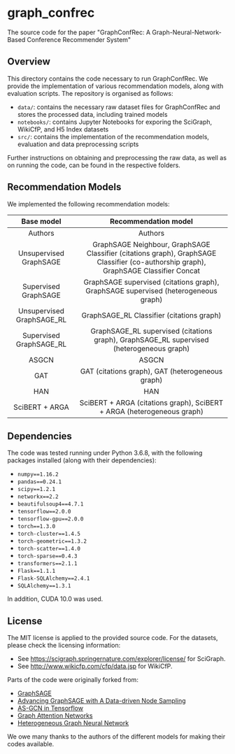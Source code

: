 # graph_confrec

The source code for the paper "GraphConfRec: A Graph-Neural-Network-Based Conference Recommender System"

## Overview

This directory contains the code necessary to run GraphConfRec. We provide the implementation of various recommendation models, along with evaluation scripts. 
The repository is organised as follows:
 - `data/`: contains the necessary raw dataset files for GraphConfRec and stores the processed data, including trained models
 - `notebooks/`: contains Jupyter Notebooks for exporing the SciGraph, WikiCfP, and H5 Index datasets
 - `src/`: contains the implementation of the recommendation models, evaluation and data preprocessing scripts

Further instructions on obtaining and preprocessing the raw data, as well as on running the code, can be found in the respective folders.

## Recommendation Models

We implemented the following recommendation models:

| **Base model** | **Recommendation model** | 
| :-------------------------: | :-------------------------------------------: | 
| Authors                     |  Authors   |  
| Unsupervised GraphSAGE      |  GraphSAGE Neighbour, GraphSAGE Classifier (citations graph), GraphSAGE Classifier (co-authorship graph), GraphSAGE Classifier Concat  |     
| Supervised GraphSAGE        |  GraphSAGE supervised (citations graph),  GraphSAGE supervised (heterogeneous graph)   |  
| Unsupervised GraphSAGE_RL   |  GraphSAGE_RL Classifier (citations graph)    |   
| Supervised GraphSAGE_RL     |  GraphSAGE_RL supervised (citations graph),  GraphSAGE_RL supervised (heterogeneous graph)    |  
| ASGCN   					  |  ASGCN     | 
| GAT     					  |  GAT (citations graph), GAT (heterogeneous graph) |
| HAN   					  |  HAN     | 
| SciBERT + ARGA    		  |  SciBERT + ARGA (citations graph), SciBERT + ARGA (heterogeneous graph) |
  

## Dependencies

The code was tested running under Python 3.6.8, with the following packages installed (along with their dependencies):
 
 - `numpy==1.16.2`
 - `pandas==0.24.1`
 - `scipy==1.2.1`
 - `networkx==2.2`
 - `beautifulsoup4==4.7.1`
 - `tensorflow==2.0.0`
 - `tensorflow-gpu==2.0.0`
 - `torch==1.3.0`
 - `torch-cluster==1.4.5`
 - `torch-geometric==1.3.2`
 - `torch-scatter==1.4.0`
 - `torch-sparse==0.4.3`
 - `transformers==2.1.1`
 - `Flask==1.1.1`
 - `Flask-SQLAlchemy==2.4.1`
 - `SQLAlchemy==1.3.1`
 
In addition, CUDA 10.0 was used.


## License
The MIT license is applied to the provided source code.
For the datasets, please check the licensing information:
 - See https://scigraph.springernature.com/explorer/license/ for SciGraph.
 - See http://www.wikicfp.com/cfp/data.jsp for WikiCfP.

Parts of the code were originally forked from:
 - [GraphSAGE](https://github.com/williamleif/GraphSAGE/) 
 - [Advancing GraphSAGE with A Data-driven Node Sampling](https://github.com/oj9040/GraphSAGE_RL)  
 - [AS-GCN in Tensorflow](https://github.com/huangwb/AS-GCN/) 
 - [Graph Attention Networks](https://github.com/PetarV-/GAT)
 - [Heterogeneous Graph Neural Network](https://github.com/Jhy1993/HAN) 

We owe many thanks to the authors of the different models for making their codes available.
